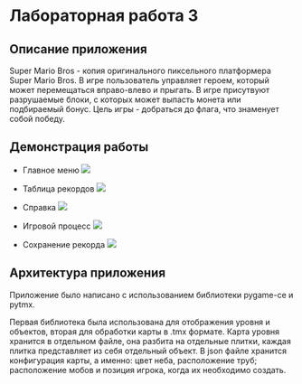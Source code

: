 # Лабораторная работа 3

## Описание приложения

Super Mario Bros - копия оригинального пиксельного платформера Super Mario Bros. В игре пользователь управляет героем, который может перемещаться вправо-влево и прыгать. В игре присутвуют разрушаемые блоки, с которых может выпасть монета или подбираемый бонус. Цель игры - добраться до флага, что знаменует собой победу.

## Демонстрация работы

- Главное меню
![](https://github.com/oden73/ppois-2-2024/blob/%D0%9A%D0%B0%D1%80%D0%BF%D1%83%D0%BA_%D0%9C%D0%B0%D0%BA%D1%81%D0%B8%D0%BC_%D0%92%D0%B8%D1%82%D0%B0%D0%BB%D1%8C%D0%B5%D0%B2%D0%B8%D1%87/lw3/report_img/main_menu.png)

- Таблица рекордов
![](https://github.com/oden73/ppois-2-2024/blob/%D0%9A%D0%B0%D1%80%D0%BF%D1%83%D0%BA_%D0%9C%D0%B0%D0%BA%D1%81%D0%B8%D0%BC_%D0%92%D0%B8%D1%82%D0%B0%D0%BB%D1%8C%D0%B5%D0%B2%D0%B8%D1%87/lw3/report_img/scoreboard.png)

- Справка
![](https://github.com/oden73/ppois-2-2024/blob/%D0%9A%D0%B0%D1%80%D0%BF%D1%83%D0%BA_%D0%9C%D0%B0%D0%BA%D1%81%D0%B8%D0%BC_%D0%92%D0%B8%D1%82%D0%B0%D0%BB%D1%8C%D0%B5%D0%B2%D0%B8%D1%87/lw3/report_img/reference.png)

- Игровой процесс
![](https://github.com/oden73/ppois-2-2024/blob/%D0%9A%D0%B0%D1%80%D0%BF%D1%83%D0%BA_%D0%9C%D0%B0%D0%BA%D1%81%D0%B8%D0%BC_%D0%92%D0%B8%D1%82%D0%B0%D0%BB%D1%8C%D0%B5%D0%B2%D0%B8%D1%87/lw3/report_img/game.png)

- Сохранение рекорда
![](https://github.com/oden73/ppois-2-2024/blob/%D0%9A%D0%B0%D1%80%D0%BF%D1%83%D0%BA_%D0%9C%D0%B0%D0%BA%D1%81%D0%B8%D0%BC_%D0%92%D0%B8%D1%82%D0%B0%D0%BB%D1%8C%D0%B5%D0%B2%D0%B8%D1%87/lw3/report_img/new_record.png)

## Архитектура приложения

Приложение было написано с использованием библиотеки pygame-ce и pytmx.

Первая библиотека была использована для отображения уровня и объектов, вторая для обработки карты в .tmx формате. Карта уровня хранится в отдельном файле, она разбита на отдельные плитки, каждая плитка представляет из себя отдельный объект. В json файле хранится конфигурация карты, а именно: цвет неба, расположение труб; расположение мобов и позиция игрока, когда их необходимо создать.   
